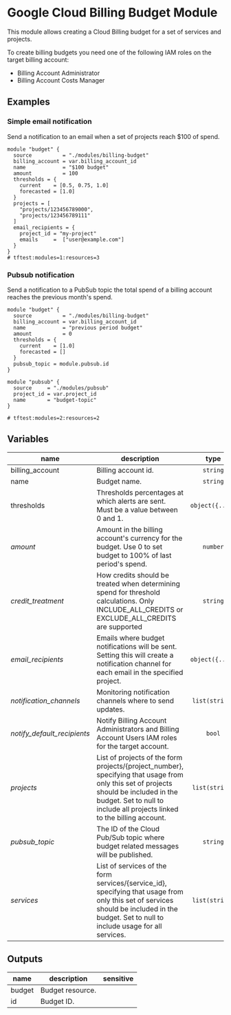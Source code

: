 # Google Cloud Billing Budget Module

This module allows creating a Cloud Billing budget for a set of services and projects.

To create billing budgets you need one of the following IAM roles on the target billing account:

* Billing Account Administrator
* Billing Account Costs Manager

## Examples

### Simple email notification

Send a notification to an email when a set of projects reach $100 of spend.

```hcl
module "budget" {
  source          = "./modules/billing-budget"
  billing_account = var.billing_account_id
  name            = "$100 budget"
  amount          = 100
  thresholds = {
    current    = [0.5, 0.75, 1.0]
    forecasted = [1.0]
  }
  projects = [
    "projects/123456789000",
    "projects/123456789111"
  ]
  email_recipients = {
    project_id = "my-project"
    emails     =  ["user@example.com"]
  }
}
# tftest:modules=1:resources=3
```

### Pubsub notification

Send a notification to a PubSub topic the total spend of a billing account reaches the previous month's spend.


```hcl
module "budget" {
  source          = "./modules/billing-budget"
  billing_account = var.billing_account_id
  name            = "previous period budget"
  amount          = 0
  thresholds = {
    current    = [1.0]
    forecasted = []
  }
  pubsub_topic = module.pubsub.id
}

module "pubsub" {
  source     = "./modules/pubsub"
  project_id = var.project_id
  name       = "budget-topic"
}

# tftest:modules=2:resources=2
```

<!-- BEGIN TFDOC -->
## Variables

| name | description | type | required | default |
|---|---|:---: |:---:|:---:|
| billing_account | Billing account id. | <code title="">string</code> | ✓ |  |
| name | Budget name. | <code title="">string</code> | ✓ |  |
| thresholds | Thresholds percentages at which alerts are sent. Must be a value between 0 and 1. | <code title="object&#40;&#123;&#10;current    &#61; list&#40;number&#41;&#10;forecasted &#61; list&#40;number&#41;&#10;&#125;&#41;&#10;validation &#123;&#10;condition     &#61; length&#40;var.thresholds.current&#41; &#62; 0 &#124;&#124; length&#40;var.thresholds.forecasted&#41; &#62; 0&#10;error_message &#61; &#34;Must specify at least one budget threshold.&#34;&#10;&#125;">object({...})</code> | ✓ |  |
| *amount* | Amount in the billing account's currency for the budget. Use 0 to set budget to 100% of last period's spend. | <code title="">number</code> |  | <code title="">0</code> |
| *credit_treatment* | How credits should be treated when determining spend for threshold calculations. Only INCLUDE_ALL_CREDITS or EXCLUDE_ALL_CREDITS are supported | <code title="">string</code> |  | <code title="INCLUDE_ALL_CREDITS&#10;validation &#123;&#10;condition &#61; &#40;&#10;var.credit_treatment &#61;&#61; &#34;INCLUDE_ALL_CREDITS&#34; &#124;&#124;&#10;var.credit_treatment &#61;&#61; &#34;EXCLUDE_ALL_CREDITS&#34;&#10;&#41;&#10;error_message &#61; &#34;Argument credit_treatment must be INCLUDE_ALL_CREDITS or EXCLUDE_ALL_CREDITS.&#34;&#10;&#125;">...</code> |
| *email_recipients* | Emails where budget notifications will be sent. Setting this will create a notification channel for each email in the specified project. | <code title="object&#40;&#123;&#10;project_id &#61; string&#10;emails     &#61; list&#40;string&#41;&#10;&#125;&#41;">object({...})</code> |  | <code title="">null</code> |
| *notification_channels* | Monitoring notification channels where to send updates. | <code title="list&#40;string&#41;">list(string)</code> |  | <code title="">null</code> |
| *notify_default_recipients* | Notify Billing Account Administrators and Billing Account Users IAM roles for the target account. | <code title="">bool</code> |  | <code title="">false</code> |
| *projects* | List of projects of the form projects/{project_number}, specifying that usage from only this set of projects should be included in the budget. Set to null to include all projects linked to the billing account. | <code title="list&#40;string&#41;">list(string)</code> |  | <code title="">null</code> |
| *pubsub_topic* | The ID of the Cloud Pub/Sub topic where budget related messages will be published. | <code title="">string</code> |  | <code title="">null</code> |
| *services* | List of services of the form services/{service_id}, specifying that usage from only this set of services should be included in the budget. Set to null to include usage for all services. | <code title="list&#40;string&#41;">list(string)</code> |  | <code title="">null</code> |

## Outputs

| name | description | sensitive |
|---|---|:---:|
| budget | Budget resource. |  |
| id | Budget ID. |  |
<!-- END TFDOC -->
